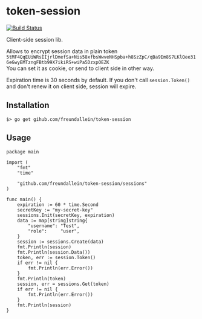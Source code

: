 # token-session
[![Build Status](https://travis-ci.org/freundallein/token-session.svg?branch=master)](https://travis-ci.org/freundallein/token-session)

Client-side session lib.

Allows to encrypt session data in plain token   
`5tMF4QqEUiWRsIIjrlDmefSa+Nis58xfbsWwveNHSpba+h8SzZpC/qBa9Em8S7LKlQee316eGwyEMTzngFBtb99X7ikiRS+wiPa5DzxpOEZK`  
You can set it as cookie, or send to client side in other way.

Expiration time is 30 seconds by default.
If you don't call `session.Token()` and don't renew it on client side, session will expire.

## Installation
```
$> go get gihub.com/freundallein/token-session
```


## Usage

```
package main

import (
	"fmt"
	"time"

	"github.com/freundallein/token-session/sessions"
)

func main() {
	expiration := 60 * time.Second
	secretKey := "my-secret-key"
	sessions.Init(secretKey, expiration)
	data := map[string]string{
		"username": "Test",
		"role":     "user",
	}
	session := sessions.Create(data)
	fmt.Println(session)
	fmt.Println(session.Data())
	token, err := session.Token()
	if err != nil {
		fmt.Println(err.Error())
	}
	fmt.Println(token)
	session, err = sessions.Get(token)
	if err != nil {
		fmt.Println(err.Error())
	}
	fmt.Println(session)
}
```
